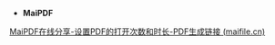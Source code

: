 * **MaiPDF**

[MaiPDF在线分享-设置PDF的打开次数和时长-PDF生成链接 (maifile.cn)](https://maifile.cn/maiupload.php#contact)